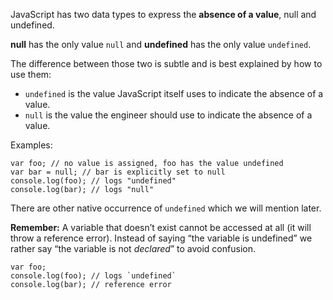 JavaScript has two data types to express the **absence of a value**, null and undefined.

**null** has the only value `null` and **undefined** has the only value `undefined`.

The difference between those two is subtle and is best explained by how to use them:

-   `undefined` is the value JavaScript itself uses to indicate the absence of a value.
-   `null` is the value the engineer should use to indicate the absence of a value.

Examples:

    var foo; // no value is assigned, foo has the value undefined
    var bar = null; // bar is explicitly set to null
    console.log(foo); // logs "undefined"
    console.log(bar); // logs "null"

There are other native occurrence of `undefined` which we will mention later.

**Remember:** A variable that doesn’t exist cannot be accessed at all (it will throw a reference error). Instead of saying “the variable is undefined” we rather say “the variable is not *declared*” to avoid confusion.

    var foo;
    console.log(foo); // logs `undefined`
    console.log(bar); // reference error
